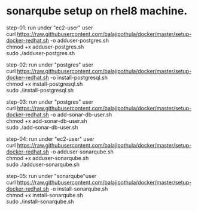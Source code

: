 # sonarqube setup on rhel8 machine.

step-01: run under "ec2-user" user  
curl https://raw.githubusercontent.com/balajipothula/docker/master/setup-docker-redhat.sh -o adduser-postgres.sh  
chmod +x adduser-postgres.sh  
sudo ./adduser-postgres.sh  

step-02: run under "postgres" user  
curl https://raw.githubusercontent.com/balajipothula/docker/master/setup-docker-redhat.sh -o install-postgresql.sh  
chmod +x install-postgresql.sh  
sudo ./install-postgresql.sh  

step-03: run under "postgres" user  
curl https://raw.githubusercontent.com/balajipothula/docker/master/setup-docker-redhat.sh -o add-sonar-db-user.sh  
chmod +x add-sonar-db-user.sh  
sudo ./add-sonar-db-user.sh  

step-04: run under "ec2-user" user  
curl https://raw.githubusercontent.com/balajipothula/docker/master/setup-docker-redhat.sh -o adduser-sonarqube.sh  
chmod +x adduser-sonarqube.sh  
sudo ./adduser-sonarqube.sh  

step-05: run under "sonarqube"user  
curl https://raw.githubusercontent.com/balajipothula/docker/master/setup-docker-redhat.sh -o install-sonarqube.sh  
chmod +x install-sonarqube.sh  
sudo ./install-sonarqube.sh  
